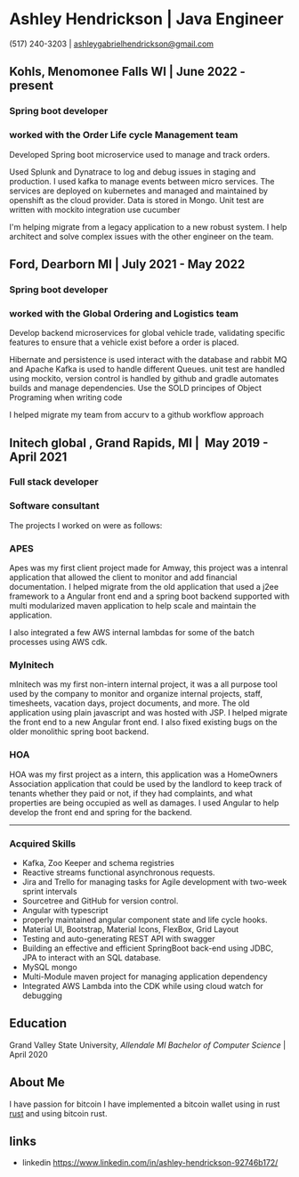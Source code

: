 # Ashley Hendrickson | Java Engineer

(517)‌ ‌240-3203‌ ‌|‌ ‌ashleygabrielhendrickson@gmail.com‌‌ ‌

## Kohls, Menomonee Falls WI | June 2022 - present

### Spring boot developer

### worked with the Order Life cycle Management team

Developed Spring boot microservice used to manage and track orders.

Used Splunk and Dynatrace to log and debug issues in staging and production. I used kafka to manage events between micro services. The services are deployed on kubernetes and managed and maintained by openshift as the cloud provider. Data is stored in Mongo. Unit test are written with mockito integration use cucumber 

I'm helping migrate from a legacy application to a new robust system. I help architect and solve complex issues with the other engineer on the team.  

## Ford,‌ ‌Dearborn MI‌ | July‌ ‌2021‌ ‌-‌ ‌May 20‌22 ‌

### Spring boot developer

### worked with the Global‌ ‌Ordering‌ ‌and Logistics team

Develop‌ ‌backend‌ ‌‌microservices‌ ‌for‌ global vehicle‌ ‌trade, validating‌ ‌specific‌ features‌ to ensure that a vehicle exist before a order is placed.

‌Hibernate‌ ‌and‌ ‌persistence‌ ‌is used interact‌ ‌with‌ ‌the‌ ‌database‌ ‌and ‌rabbit‌ ‌MQ‌ ‌and Apache Kafka is used to handle different Queues.  unit test are handled using mockito, version control is handled by github and gradle automates builds and manage dependencies. Use the SOLD principes of Object Programing when writing code
‌‌

I‌ ‌helped‌ ‌migrate‌ ‌my‌ ‌team‌ ‌from‌ ‌accurv‌ ‌to‌ ‌a github workflow approach ‌

## Initech‌ ‌global‌ ‌,‌ ‌Grand‌ ‌Rapids,‌ ‌MI‌ | ‌ May‌ ‌2019‌ ‌-‌ ‌April‌ ‌2021‌‌ ‌

### Full stack developer

### Software consultant

The projects I worked on were as follows: ‌

### APES‌‌ ‌

Apes‌ ‌was‌ ‌my‌ ‌first‌ ‌client‌ ‌project‌ ‌made for Amway, this project was a intenral
 application ‌that‌ ‌allowed ‌the‌ ‌client‌ ‌to‌ ‌monitor‌ ‌and‌ ‌add‌‌
financial‌ ‌documentation.‌ ‌I‌ ‌helped‌ ‌migrate‌ ‌from‌ ‌the‌ ‌old‌ ‌application‌
 ‌that‌ ‌used a j2ee framework ‌to‌‌ a ‌Angular‌ ‌front‌ ‌end‌ ‌and‌ ‌a‌ spring boot back‌end supported with multi‌ ‌modularized‌ ‌maven‌ ‌application‌ to help scale and maintain the application.

I‌‌ also‌ ‌integrated‌ ‌a‌ ‌few‌ ‌AWS‌ ‌internal‌ ‌lambdas‌ ‌for‌ ‌some‌ ‌of‌ ‌the‌ ‌batch‌ ‌processes using AWS cdk.‌‌ ‌

### MyInitech‌‌ ‌

mInitech‌ ‌was‌ ‌my‌ ‌first‌ ‌non-intern‌ ‌internal‌ ‌project,‌ ‌it‌ ‌was‌ ‌a all purpose tool used‌ ‌by‌ ‌the‌ ‌company‌ ‌to‌ ‌monitor‌ ‌and‌ ‌organize‌‌ internal‌ ‌projects,‌ ‌staff,‌ ‌timesheets,‌ ‌vacation‌ ‌days,‌ ‌project‌ ‌documents,‌ ‌and‌ ‌more.‌ ‌
The‌ ‌old‌ ‌application‌ ‌using‌ ‌plain‌ ‌javascript‌ ‌and‌ ‌was‌ ‌hosted‌ ‌with‌ ‌JSP.‌ ‌I‌ ‌helped‌ ‌migrate‌ ‌the‌ ‌front‌ ‌end‌ ‌to‌ ‌a‌ ‌new‌ ‌Angular‌‌ front end.
‌I‌ ‌also‌ ‌fixed‌ ‌existing‌ ‌bugs‌ ‌on‌ ‌the‌ ‌older‌ ‌monolithic‌ ‌spring‌ ‌boot‌ ‌backend.‌‌ ‌

### HOA‌‌ ‌

HOA‌ ‌was‌ ‌my‌ ‌first‌ ‌project‌ ‌as‌ a ‌intern,‌ ‌this application was ‌a‌ ‌HomeOwners‌ ‌Association‌ ‌application‌ ‌that‌ ‌could‌ ‌be‌‌ used‌ ‌by‌ ‌the‌ ‌landlord‌ ‌to‌ ‌keep‌ ‌track‌ ‌of‌ ‌tenants‌ ‌whether‌ ‌they‌ ‌paid‌ ‌or‌ ‌not‌, if‌ ‌they‌ ‌had‌ ‌complaints‌,‌ ‌and what‌‌ properties‌ ‌are‌ ‌being‌ ‌occupied‌ ‌as‌ ‌well‌ ‌as‌ ‌damages.‌ ‌I‌ ‌used‌ ‌Angular‌ ‌to‌ ‌help‌ ‌develop‌ ‌the‌ ‌front‌ ‌end‌ ‌and‌ ‌spring‌‌ for the backend.

--------------------------------

### Acquired‌ ‌Skills‌ ‌

* Kafka, Zoo Keeper and schema registries
* Reactive‌ ‌streams‌ ‌‌functional‌ ‌asynchronous‌ ‌requests.‌
* Jira‌ ‌and‌ ‌Trello‌ ‌for‌ ‌managing‌ ‌tasks‌ ‌for‌ ‌Agile‌ ‌development‌ ‌with‌ ‌two-week‌ ‌sprint‌ ‌intervals‌ ‌
* Sourcetree‌ ‌and‌ ‌GitHub‌ ‌for‌ ‌version‌ ‌control.‌‌ ‌
* ‌Angular‌ ‌with typescript
* ‌properly‌ ‌maintained‌ ‌angular‌ ‌component‌ ‌state‌ ‌and‌ ‌life‌ ‌cycle‌ ‌hooks.‌‌ ‌
* Material‌ ‌UI,‌ ‌Bootstrap,‌ ‌‌Material‌ ‌Icons,‌ ‌FlexBox,‌ ‌Grid‌ ‌Layout‌‌ ‌
* Testing‌ ‌and‌ ‌auto-generating‌ ‌REST‌ ‌API‌ ‌with‌ ‌swagger‌ ‌ ‌
* Building‌ ‌an‌ ‌effective‌ ‌and‌ ‌efficient‌ ‌SpringBoot‌ ‌back-end‌ ‌using‌ ‌JDBC,‌ ‌JPA‌ ‌to‌ ‌interact‌ ‌with‌ ‌an‌ ‌SQL‌ database.‌‌ ‌
* ‌MySQL‌ ‌mongo ‌ ‌
* Multi-Module‌ ‌maven‌ ‌project‌ ‌for‌ ‌managing‌ ‌application‌ ‌dependency‌
* Integrated‌ ‌AWS‌ ‌Lambda‌ ‌into‌ ‌the‌ ‌CDK‌ ‌while‌ ‌using‌ ‌cloud‌ ‌watch‌ ‌for‌ ‌debugging‌ ‌

## Education

Grand‌ ‌Valley‌ ‌State‌ ‌University,‌‌ ‌*Allendale‌ ‌MI‌‌ Bachelor‌ ‌of‌ ‌Computer‌ ‌Science‌* |‌ ‌April‌ ‌2020‌

## About Me

I have passion for bitcoin I have implemented a bitcoin wallet using in rust [rust](https://github.com/Ashleyhen/rust-bitcoin-wallet/tree/dev) and using bitcoin rust.


## links

* linkedin <https://www.linkedin.com/in/ashley-hendrickson-92746b172/>
